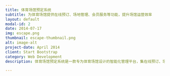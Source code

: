 ```yaml
---
title: 体育场馆预定系统
subtitle: 为体育场馆提供在线预订、场地管理、会员服务等功能，提升场馆运营效率
layout: default
modal-id: 2
date: 2014-07-17
img: escape.png
thumbnail: escape-thumbnail.png
alt: image-alt
project-date: April 2014
client: Start Bootstrap
category: Web Development
description: 体育场馆预定系统是一款专为体育场馆设计的智能化管理平台，集在线预订、场地管理、会员服务等功能于一体。借助便捷的预订流程与高效的管理工具，场馆管理者可以轻松处理场地预订、安排活动日程、管理会员信息，大幅提升运营效率和服务质量。无论是为用户提供个性化的预订体验，还是确保场馆资源的有效利用，体育场馆预定系统都能提供一站式解决方案，让管理变得更加简单高效，助力场馆吸引更多顾客，创造更多价值。

---
```

